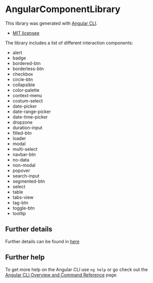 # AngularComponentLibrary

This library was generated with [Angular CLI](https://github.com/angular/angular-cli).

- [MIT licensee](./projects/angular-component-library/LICENSE)

The library includes a list of different interaction components:

-   alert
-   badge
-   bordered-btn
-   borderless-btn
-   checkbox
-   circle-btn
-   collapsible
-   color-palette
-   context-menu
-   costum-select
-   date-picker
-   date-range-picker
-   date-time-picker
-   dropzone
-   duration-input
-   filled-btn
-   loader
-   modal
-   multi-select
-   navbar-btn
-   no-data
-   non-modal
-   popover
-   search-input
-   segmented-btn
-   select
-   table
-   tabs-view
-   tag-btn
-   toggle-btn
-   tooltip

## Further details 
Further details can be found in [here](./projects/angular-component-library/README.md)

## Further help

To get more help on the Angular CLI use `ng help` or go check out the [Angular CLI Overview and Command Reference](https://angular.io/cli) page.